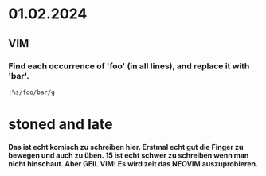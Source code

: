
# 01.02.2024

## VIM

### Find each occurrence of 'foo' (in all lines), and replace it with 'bar'.

```bash
:%s/foo/bar/g
```

# stoned and late
#### Das ist echt komisch zu schreiben hier. Erstmal echt gut die Finger zu bewegen und auch zu üben. 15 ist echt schwer zu schreiben wenn man nicht hinschaut. Aber GEIL VIM! Es wird zeit das NEOVIM auszuprobieren.
